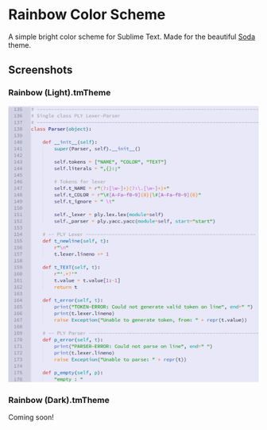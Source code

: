 # Rainbow Color Scheme

A simple bright color scheme for Sublime Text. Made for the beautiful [Soda](https://github.com/buymeasoda/soda-theme) theme.

## Screenshots
### Rainbow (Light).tmTheme
![Light Color Scheme](Rainbow-Light.png)

### Rainbow (Dark).tmTheme
Coming soon!
